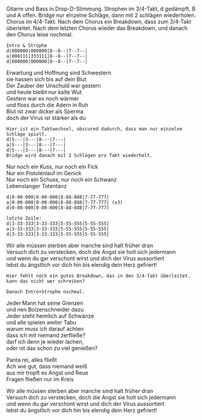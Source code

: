 Gitarre und Bass in Drop-D-Stimmung.
Strophen im 3/4-Takt, d gedämpft, B und A offen.
Bridge nur einzelne Schläge, dann mit 2 schlägen wiederholen.
Chorus im 4/4-Takt.
Nach dem Chorus ein Breakdown, dass zum 3/4-Takt überleitet.
Nach dem letzten Chorus wieder das Breakdown, und danach den Chorus leise nochmal.

```
Intro & Strophe
d|000000|000000|8--8--|7--7--|
a|000111|333111|8--8--|7--7--|
d|000000|000000|8--8--|7--7--|
```

Erwartung und Hoffnung sind Schwestern  
sie hassen sich bis auf dein Blut  
Der Zauber der Unschuld war gestern  
und heute bleibt nur kalte Wut  
Gestern war es noch wärmer  
und floss durch die Adern in Ruh  
Blut ist zwar dicker als Sperma  
doch der Virus ist stärker als du

```
Hier ist ein Taktwechsel, obscured dadurch, dass man nur einzelne Schläge spielt.
d|5---|3---|8---|7---|
a|5---|3---|8---|7---|
d|5---|3---|8---|7---|
Bridge wird danach mit 2 Schlägen pro Takt wiederholt.
```
Nur noch ein Kuss, nur noch ein Fick  
Nur ein Pistolenlauf im Genick  
Nur noch ein Schuss, nur noch ein Schwanz  
Lebenslanger Totentanz

```
d|0-00-000|0-00-000|8-88-888|7-77-777|
a|0-00-000|0-00-000|8-88-888|7-77-777| (x3)
d|0-00-000|0-00-000|8-88-888|7-77-777|

letzte Zeile:
d|3-33-333|3-33-333|5-55-555|5-55-555|
a|3-33-333|3-33-333|5-55-555|5-55-555|
d|3-33-333|3-33-333|5-55-555|5-55-555|
```
Wir alle müssen sterben aber manche sind halt früher dran  
Versuch dich zu verstecken, doch die Angst sie holt sich jedermann  
und wenn du gar verschont wirst und dich der Virus aussortiert  
lebst du ängstlich vor dich hin bis elendig dein Herz gefriert!

```
Hier fehlt noch ein gutes Breakdown, das in den 3/4-Takt überleitet. kann das nicht wer schreiben?

Danach Intro+Strophe nochmal.
```

Jeder Mann hat seine Grenzen  
und nen Bolzenschneider dazu  
Jeder steht heimlich auf Schwänze  
und alle spielen weiter Tabu  
warum muss ich darauf achten  
dass ich mit niemand zerfließe?  
darf ich denn je wieder lachen,  
oder ist das schon zu viel genießen?

Panta rei, alles fließt  
Ach wie gut, dass niemand weiß  
aus mir tropft es Angst und Reue  
Fragen fließen nur im Kreis

Wir alle müssen sterben aber manche sind halt früher dran  
Versuch dich zu verstecken, doch die Angst sie holt sich jedermann  
und wenn du gar verschont wirst und dich der Virus aussortiert  
lebst du ängstlich vor dich hin bis elendig dein Herz gefriert!

